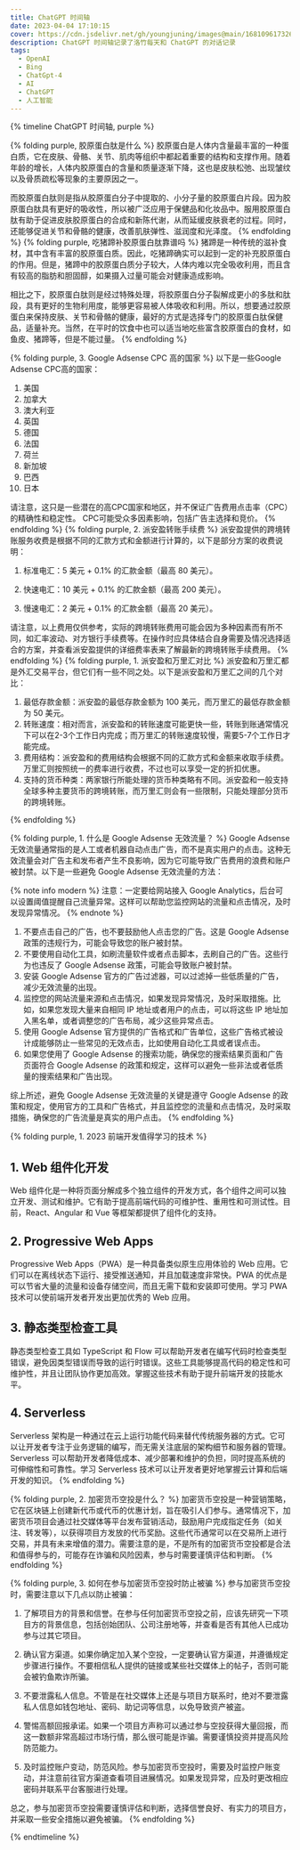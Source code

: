 ```yaml
---
title: ChatGPT 时间轴
date: 2023-04-04 17:10:15
cover: https://cdn.jsdelivr.net/gh/youngjuning/images@main/1681096173263.png
description: ChatGPT 时间轴记录了洛竹每天和 ChatGPT 的对话记录
tags:
  - OpenAI
  - Bing
  - ChatGpt-4
  - AI
  - ChatGPT
  - 人工智能
---
```


{% timeline ChatGPT 时间轴, purple %}
<!-- timeline 2023-04-20 -->
{% folding purple, 胶原蛋白肽是什么 %}
胶原蛋白是人体内含量最丰富的一种蛋白质，它在皮肤、骨骼、关节、肌肉等组织中都起着重要的结构和支撑作用。随着年龄的增长，人体内胶原蛋白的含量和质量逐渐下降，这也是皮肤松弛、出现皱纹以及骨质疏松等现象的主要原因之一。

而胶原蛋白肽则是指从胶原蛋白分子中提取的、小分子量的胶原蛋白片段。因为胶原蛋白肽具有更好的吸收性，所以被广泛应用于保健品和化妆品中。服用胶原蛋白肽有助于促进皮肤胶原蛋白的合成和新陈代谢，从而延缓皮肤衰老的过程。同时，还能够促进关节和骨骼的健康，改善肌肤弹性、滋润度和光泽度。
{% endfolding %}
{% folding purple, 吃猪蹄补胶原蛋白肽靠谱吗 %}
猪蹄是一种传统的滋补食材，其中含有丰富的胶原蛋白质。因此，吃猪蹄确实可以起到一定的补充胶原蛋白的作用。但是，猪蹄中的胶原蛋白质分子较大，人体内难以完全吸收利用，而且含有较高的脂肪和胆固醇，如果摄入过量可能会对健康造成影响。

相比之下，胶原蛋白肽则是经过特殊处理，将胶原蛋白分子裂解成更小的多肽和肽段，具有更好的生物利用度，能够更容易被人体吸收和利用。所以，想要通过胶原蛋白来保持皮肤、关节和骨骼的健康，最好的方式是选择专门的胶原蛋白肽保健品，适量补充。当然，在平时的饮食中也可以适当地吃些富含胶原蛋白的食材，如鱼皮、猪蹄等，但是不能过量。
{% endfolding %}
<!-- endtimeline -->
<!-- timeline 2023-04-11 -->
{% folding purple, 3. Google Adsense CPC 高的国家 %}
以下是一些Google Adsense CPC高的国家：

1. 美国
2. 加拿大
3. 澳大利亚
4. 英国
5. 德国
6. 法国
7. 荷兰
8. 新加坡
9. 巴西
10. 日本

请注意，这只是一些潜在的高CPC国家和地区，并不保证广告费用点击率（CPC）的精确性和稳定性。 CPC可能受众多因素影响，包括广告主选择和竞价。
{% endfolding %}
{% folding purple, 2. 派安盈转账手续费 %}
派安盈提供的跨境转账服务收费是根据不同的汇款方式和金额进行计算的，以下是部分方案的收费说明：

1. 标准电汇：5 美元 + 0.1% 的汇款金额（最高 80 美元）。

2. 快速电汇：10 美元 + 0.1% 的汇款金额（最高 200 美元）。

3. 慢速电汇：2 美元 + 0.1% 的汇款金额（最高 20 美元）。

请注意，以上费用仅供参考，实际的跨境转账费用可能会因为多种因素而有所不同，如汇率波动、对方银行手续费等。在操作时应具体结合自身需要及情况选择适合的方案，并查看派安盈提供的详细费率表来了解最新的跨境转账手续费用。
{% endfolding %}
{% folding purple, 1. 派安盈和万里汇对比 %}
派安盈和万里汇都是外汇交易平台，但它们有一些不同之处。以下是派安盈和万里汇之间的几个对比：

1. 最低存款金额：派安盈的最低存款金额为 100 美元，而万里汇的最低存款金额为 50 美元。
2. 转账速度：相对而言，派安盈和的转账速度可能更快一些，转账到账通常情况下可以在2-3个工作日内完成；而万里汇的转账速度较慢，需要5-7个工作日才能完成。
3. 费用结构：派安盈和的费用结构会根据不同的汇款方式和金额来收取手续费。万里汇则按照统一的费率进行收费，不过也可以享受一定的折扣优惠。
4. 支持的货币种类：两家银行所能处理的货币种类略有不同。派安盈和一般支持全球多种主要货币的跨境转账，而万里汇则会有一些限制，只能处理部分货币的跨境转账。

{% endfolding %}
<!-- endtimeline -->
<!-- timeline 2023-04-10-->
{% folding purple, 1. 什么是 Google Adsense 无效流量？ %}
Google Adsense 无效流量通常指的是人工或者机器自动点击广告，而不是真实用户的点击。这种无效流量会对广告主和发布者产生不良影响，因为它可能导致广告费用的浪费和账户被封禁。以下是一些避免 Google Adsense 无效流量的方法：

{% note info modern %}
注意：一定要给网站接入 Google Analytics，后台可以设置阈值提醒自己流量异常。这样可以帮助您监控网站的流量和点击情况，及时发现异常情况。
{% endnote %}

1. 不要点击自己的广告，也不要鼓励他人点击您的广告。这是 Google Adsense 政策的违规行为，可能会导致您的账户被封禁。
2. 不要使用自动化工具，如刷流量软件或者点击脚本，去刷自己的广告。这些行为也违反了 Google Adsense 政策，可能会导致账户被封禁。
3. 安装 Google Adsense 官方的广告过滤器，可以过滤掉一些低质量的广告，减少无效流量的出现。
4. 监控您的网站流量来源和点击情况，如果发现异常情况，及时采取措施。比如，如果您发现大量来自相同 IP 地址或者用户的点击，可以将这些 IP 地址加入黑名单，或者调整您的广告布局，减少这些异常点击。
5. 使用 Google Adsense 官方提供的广告格式和广告单位，这些广告格式被设计成能够防止一些常见的无效点击，比如使用自动化工具或者误点击。
6. 如果您使用了 Google Adsense 的搜索功能，确保您的搜索结果页面和广告页面符合 Google Adsense 的政策和规定，这样可以避免一些非法或者低质量的搜索结果和广告出现。

综上所述，避免 Google Adsense 无效流量的关键是遵守 Google Adsense 的政策和规定，使用官方的工具和广告格式，并且监控您的流量和点击情况，及时采取措施，确保您的广告流量是真实的用户点击。
{% endfolding %}
<!-- endtimeline -->
<!-- timeline 2023-04-09 -->
{% folding purple, 1. 2023 前端开发值得学习的技术 %}
## 1. Web 组件化开发

Web 组件化是一种将页面分解成多个独立组件的开发方式，各个组件之间可以独立开发、测试和维护。它有助于提高前端代码的可维护性、重用性和可测试性。目前，React、Angular 和 Vue 等框架都提供了组件化的支持。

## 2. Progressive Web Apps

Progressive Web Apps（PWA）是一种具备类似原生应用体验的 Web 应用。它们可以在离线状态下运行、接受推送通知，并且加载速度非常快。PWA 的优点是可以节省大量的流量和设备存储空间，而且无需下载和安装即可使用。学习 PWA 技术可以使前端开发者开发出更加优秀的 Web 应用。

## 3. 静态类型检查工具

静态类型检查工具如 TypeScript 和 Flow 可以帮助开发者在编写代码时检查类型错误，避免因类型错误而导致的运行时错误。这些工具能够提高代码的稳定性和可维护性，并且让团队协作更加高效。掌握这些技术有助于提升前端开发的技能水平。

## 4. Serverless

Serverless 架构是一种通过在云上运行功能代码来替代传统服务器的方式。它可以让开发者专注于业务逻辑的编写，而无需关注底层的架构细节和服务器的管理。Serverless 可以帮助开发者降低成本、减少部署和维护的负担，同时提高系统的可伸缩性和可靠性。学习 Serverless 技术可以让开发者更好地掌握云计算和后端开发的知识。
{% endfolding %}

{% folding purple, 2. 加密货币空投是什么？ %}
加密货币空投是一种营销策略，它在区块链上创建新代币或代币的优惠计划，旨在吸引人们参与。通常情况下，加密货币项目会通过社交媒体等平台发布营销活动，鼓励用户完成指定任务（如关注、转发等），以获得项目方发放的代币奖励。这些代币通常可以在交易所上进行交易，并具有未来增值的潜力。需要注意的是，不是所有的加密货币空投都是合法和值得参与的，可能存在诈骗和风险因素，参与时需要谨慎评估和判断。
{% endfolding %}

{% folding purple, 3. 如何在参与加密货币空投时防止被骗 %}
参与加密货币空投时，需要注意以下几点以防止被骗：

1. 了解项目方的背景和信誉。在参与任何加密货币空投之前，应该先研究一下项目方的背景信息，包括创始团队、公司注册地等，并查看是否有其他人已成功参与过其它项目。

2. 确认官方渠道。如果你确定加入某个空投，一定要确认官方渠道，并遵循规定步骤进行操作。不要相信私人提供的链接或某些社交媒体上的帖子，否则可能会被钓鱼欺诈所骗。

3. 不要泄露私人信息。不管是在社交媒体上还是与项目方联系时，绝对不要泄露私人信息如钱包地址、密码、助记词等信息，以免导致资产被盗。

4. 警惕高额回报承诺。如果一个项目方声称可以通过参与空投获得大量回报，而这一数额非常高超过市场行情，那么很可能是诈骗。需要谨慎投资并提高风险防范能力。

5. 及时监控账户变动，防范风险。参与加密货币空投时，需要及时监控户账变动，并注意前往官方渠道查看项目进展情况。如果发现异常，应及时更改相应密码并联系平台客服进行处理。

总之，参与加密货币空投需要谨慎评估和判断，选择信誉良好、有实力的项目方，并采取一些安全措施以避免被骗。
{% endfolding %}
<!-- endtimeline -->
{% endtimeline %}
